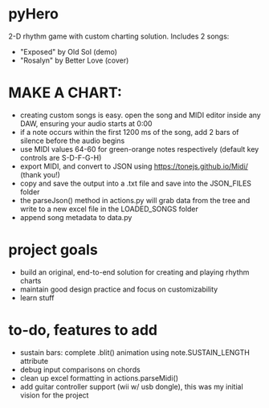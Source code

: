 # pyHero
2-D rhythm game with custom charting solution. Includes 2 songs:
- "Exposed" by Old Sol (demo)
- "Rosalyn" by Better Love (cover)

# MAKE A CHART:
- creating custom songs is easy. open the song and MIDI editor inside any DAW, ensuring your audio starts at 0:00
- if a note occurs within the first 1200 ms of the song, add 2 bars of silence before the audio begins
- use MIDI values 64-60 for green-orange notes respectively (default key controls are S-D-F-G-H)
- export MIDI, and convert to JSON using https://tonejs.github.io/Midi/ (thank you!)
- copy and save the output into a .txt file and save into the JSON_FILES folder
- the parseJson() method in actions.py will grab data from the tree and write to a new excel file in the LOADED_SONGS folder 
- append song metadata to data.py

# project goals
- build an original, end-to-end solution for creating and playing rhythm charts
- maintain good design practice and focus on customizability
- learn stuff

# to-do, features to add
- sustain bars: complete .blit() animation using note.SUSTAIN_LENGTH attribute
- debug input comparisons on chords 
- clean up excel formatting in actions.parseMidi()
- add guitar controller support (wii w/ usb dongle), this was my initial vision for the project
